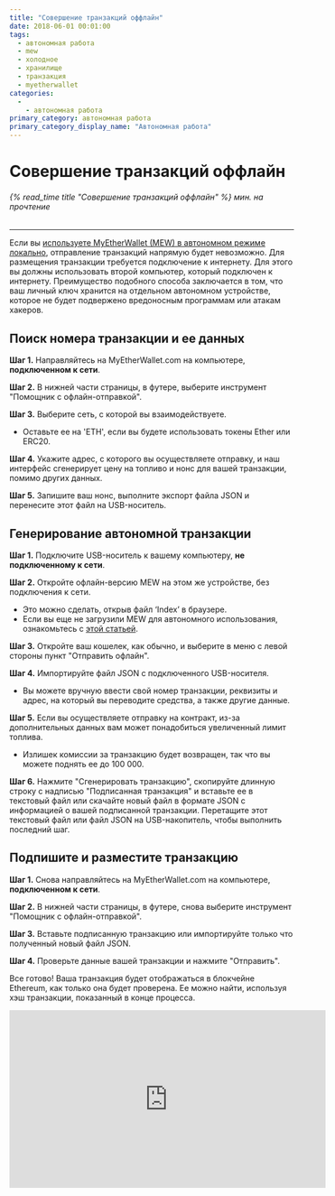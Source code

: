```yaml
---
title: "Совершение транзакций оффлайн"
date: 2018-06-01 00:01:00
tags:
  - автономная работа
  - mew
  - холодное
  - хранилище
  - транзакция
  - myetherwallet
categories:
  - 
    - автономная работа
primary_category: автономная работа
primary_category_display_name: "Автономная работа"
---
```


# __Совершение транзакций оффлайн__
###### {% read_time title "Совершение транзакций оффлайн" %} мин. на прочтение
***

Если вы [используете MyEtherWallet (MEW) в автономном режиме локально](/@@@@@@/offline/using-mew-offline/), отправление транзакций напрямую будет невозможно. Для размещения транзакции требуется подключение к интернету. Для этого вы должны использовать второй компьютер, который подключен к интернету. Преимущество подобного способа заключается в том, что ваш личный ключ хранится на отдельном автономном устройстве, которое не будет подвержено вредоносным программам или атакам хакеров.

## __Поиск номера транзакции и ее данных__

**Шаг 1.** Направляйтесь на MyEtherWallet.com на компьютере, **подключенном к сети**.

**Шаг 2.** В нижней части страницы, в футере, выберите инструмент "Помощник с офлайн-отправкой".

**Шаг 3.** Выберите сеть, с которой вы взаимодействуете.
* Оставьте ее на 'ETH', если вы будете использовать токены Ether или ERC20.

**Шаг 4.** Укажите адрес, с которого вы осуществляете отправку, и наш интерфейс сгенерирует цену на топливо и нонс для вашей транзакции, помимо других данных.

**Шаг 5.** Запишите ваш нонс, выполните экспорт файла JSON и перенесите этот файл на USB-носитель.

## __Генерирование автономной транзакции__

**Шаг 1.** Подключите USB-носитель к вашему компьютеру, **не подключенному к сети**.

**Шаг 2.** Откройте офлайн-версию MEW на этом же устройстве, без подключения к сети.
* Это можно сделать, открыв файл ‘Index’ в браузере.
* Если вы еще не загрузили MEW для автономного использования, ознакомьтесь с [этой статьей](/@@@@@@/offline/using-mew-offline/).

**Шаг 3.** Откройте ваш кошелек, как обычно, и выберите в меню с левой стороны пункт "Отправить офлайн".

**Шаг 4.** Импортируйте файл JSON с подключенного USB-носителя.
* Вы можете вручную ввести свой номер транзакции, реквизиты и адрес, на который вы переводите средства, а также другие данные.

**Шаг 5.** Если вы осуществляете отправку на контракт, из-за дополнительных данных вам может понадобиться увеличенный лимит топлива.
* Излишек комиссии за транзакцию будет возвращен, так что вы можете поднять ее до 100 000.

**Шаг 6.** Нажмите "Сгенерировать транзакцию", скопируйте длинную строку с надписью "Подписанная транзакция" и вставьте ее в текстовый файл или скачайте новый файл в формате JSON с информацией о вашей подписанной транзакции. Перетащите этот текстовый файл или файл JSON на USB-накопитель, чтобы выполнить последний шаг.

## __Подпишите и разместите транзакцию__

**Шаг 1.** Снова направляйтесь на MyEtherWallet.com на компьютере, **подключенном к сети**.

**Шаг 2.** В нижней части страницы, в футере, снова выберите инструмент "Помощник с офлайн-отправкой".

**Шаг 3.** Вставьте подписанную транзакцию или импортируйте только что полученный новый файл JSON.

**Шаг 4.** Проверьте данные вашей транзакции и нажмите "Отправить". <br>

Все готово! Ваша транзакция будет отображаться в блокчейне Ethereum, как только она будет проверена. Ее можно найти, используя хэш транзакции, показанный в конце процесса.

<div class="youtube-video">
<iframe width="560" height="315" src="https://www.youtube.com/embed/9_6EU1QPU0k" frameborder="0" allow="accelerometer; autoplay; encrypted-media; gyroscope; picture-in-picture" allowfullscreen></iframe>
</div>

